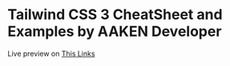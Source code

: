 # Tailwind CSS 3 CheatSheet and Examples by AAKEN Developer

Live preview on [This Links](https://tailwindcss-3-csandex.netlify.app)
